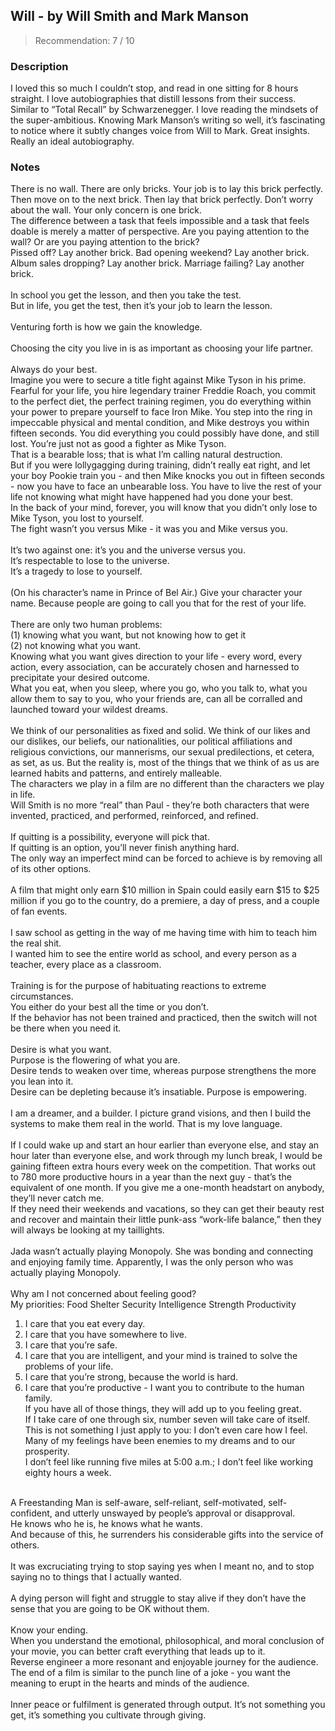 ## Will - by Will Smith and Mark Manson
> Recommendation: 7 / 10
    
### Description
I loved this so much I couldn’t stop, and read in one sitting for 8 hours straight. I love autobiographies that distill lessons from their success. Similar to “Total Recall” by Schwarzenegger. I love reading the mindsets of the super-ambitious. Knowing Mark Manson’s writing so well, it’s fascinating to notice where it subtly changes voice from Will to Mark. Great insights. Really an ideal autobiography.
    
### Notes
There is no wall. There are only bricks. Your job is to lay this brick perfectly. Then move on to the next brick. Then lay that brick perfectly. Don’t worry about the wall. Your only concern is one brick.<br>
The difference between a task that feels impossible and a task that feels doable is merely a matter of perspective. Are you paying attention to the wall? Or are you paying attention to the brick?<br>
Pissed off? Lay another brick. Bad opening weekend? Lay another brick. Album sales dropping? Lay another brick. Marriage failing? Lay another brick.<br>
<br>
In school you get the lesson, and then you take the test.<br>
But in life, you get the test, then it’s your job to learn the lesson.<br>
<br>
Venturing forth is how we gain the knowledge.<br>
<br>
Choosing the city you live in is as important as choosing your life partner.<br>
<br>
Always do your best.<br>
Imagine you were to secure a title fight against Mike Tyson in his prime. Fearful for your life, you hire legendary trainer Freddie Roach, you commit to the perfect diet, the perfect training regimen, you do everything within your power to prepare yourself to face Iron Mike. You step into the ring in impeccable physical and mental condition, and Mike destroys you within fifteen seconds. You did everything you could possibly have done, and still lost. You’re just not as good a fighter as Mike Tyson.<br>
That is a bearable loss; that is what I’m calling natural destruction.<br>
But if you were lollygagging during training, didn’t really eat right, and let your boy Pookie train you - and then Mike knocks you out in fifteen seconds - now you have to face an unbearable loss. You have to live the rest of your life not knowing what might have happened had you done your best.<br>
In the back of your mind, forever, you will know that you didn’t only lose to Mike Tyson, you lost to yourself.<br>
The fight wasn’t you versus Mike - it was you and Mike versus you.<br>
<br>
It’s two against one: it’s you and the universe versus you.<br>
It’s respectable to lose to the universe.<br>
It’s a tragedy to lose to yourself.<br>
<br>
(On his character’s name in Prince of Bel Air.) Give your character your name. Because people are going to call you that for the rest of your life.<br>
<br>
There are only two human problems:<br>
(1) knowing what you want, but not knowing how to get it<br>
(2) not knowing what you want.<br>
Knowing what you want gives direction to your life - every word, every action, every association, can be accurately chosen and harnessed to precipitate your desired outcome.<br>
What you eat, when you sleep, where you go, who you talk to, what you allow them to say to you, who your friends are, can all be corralled and launched toward your wildest dreams.<br>
<br>
We think of our personalities as fixed and solid. We think of our likes and our dislikes, our beliefs, our nationalities, our political affiliations and religious convictions, our mannerisms, our sexual predilections, et cetera, as set, as us. But the reality is, most of the things that we think of as us are learned habits and patterns, and entirely malleable.<br>
The characters we play in a film are no different than the characters we play in life.<br>
Will Smith is no more “real” than Paul - they’re both characters that were invented, practiced, and performed, reinforced, and refined.<br>
<br>
If quitting is a possibility, everyone will pick that.<br>
If quitting is an option, you’ll never finish anything hard.<br>
The only way an imperfect mind can be forced to achieve is by removing all of its other options.<br>
<br>
A film that might only earn $10 million in Spain could easily earn $15 to $25 million if you go to the country, do a premiere, a day of press, and a couple of fan events.<br>
<br>
I saw school as getting in the way of me having time with him to teach him the real shit.<br>
I wanted him to see the entire world as school, and every person as a teacher, every place as a classroom.<br>
<br>
Training is for the purpose of habituating reactions to extreme circumstances.<br>
You either do your best all the time or you don’t.<br>
If the behavior has not been trained and practiced, then the switch will not be there when you need it.<br>
<br>
Desire is what you want.<br>
Purpose is the flowering of what you are.<br>
Desire tends to weaken over time, whereas purpose strengthens the more you lean into it.<br>
Desire can be depleting because it’s insatiable. Purpose is empowering.<br>
<br>
I am a dreamer, and a builder. I picture grand visions, and then I build the systems to make them real in the world. That is my love language.<br>
<br>
If I could wake up and start an hour earlier than everyone else, and stay an hour later than everyone else, and work through my lunch break, I would be gaining fifteen extra hours every week on the competition. That works out to 780 more productive hours in a year than the next guy - that’s the equivalent of one month. If you give me a one-month headstart on anybody, they’ll never catch me.<br>
If they need their weekends and vacations, so they can get their beauty rest and recover and maintain their little punk-ass “work-life balance,” then they will always be looking at my taillights.<br>
<br>
Jada wasn’t actually playing Monopoly. She was bonding and connecting and enjoying family time. Apparently, I was the only person who was actually playing Monopoly.<br>
<br>
Why am I not concerned about feeling good?<br>
My priorities: Food Shelter Security Intelligence Strength Productivity<br>
1. I care that you eat every day.<br>
2. I care that you have somewhere to live.<br>
3. I care that you’re safe.<br>
4. I care that you are intelligent, and your mind is trained to solve the problems of your life.<br>
5. I care that you’re strong, because the world is hard.<br>
6. I care that you’re productive - I want you to contribute to the human family.<br>
If you have all of those things, they will add up to you feeling great.<br>
If I take care of one through six, number seven will take care of itself.<br>
This is not something I just apply to you: I don’t even care how I feel.<br>
Many of my feelings have been enemies to my dreams and to our prosperity.<br>
I don’t feel like running five miles at 5:00 a.m.; I don’t feel like working eighty hours a week.<br>
<br>
A Freestanding Man is self-aware, self-reliant, self-motivated, self-confident, and utterly unswayed by people’s approval or disapproval.<br>
He knows who he is, he knows what he wants.<br>
And because of this, he surrenders his considerable gifts into the service of others.<br>
<br>
It was excruciating trying to stop saying yes when I meant no, and to stop saying no to things that I actually wanted.<br>
<br>
A dying person will fight and struggle to stay alive if they don’t have the sense that you are going to be OK without them.<br>
<br>
Know your ending.<br>
When you understand the emotional, philosophical, and moral conclusion of your movie, you can better craft everything that leads up to it.<br>
Reverse engineer a more resonant and enjoyable journey for the audience.<br>
The end of a film is similar to the punch line of a joke - you want the meaning to erupt in the hearts and minds of the audience.<br>
<br>
Inner peace or fulfilment is generated through output. It’s not something you get, it’s something you cultivate through giving.

